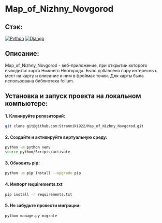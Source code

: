 # Map_of_Nizhny_Novgorod

## Стэк:
[![Python](https://img.shields.io/badge/-Python-464646?style=flat&logo=Python&logoColor=56C0C0&color=008080)](https://www.python.org/)
[![Django](https://img.shields.io/badge/-Django-464646?style=flat&logo=Django&logoColor=56C0C0&color=008080)](https://www.djangoproject.com/)

## Описание:
Map_of_Nizhny_Novgorod - веб-приложение, при открытии которого выводится карта Нижнего Нвогорода. Было добавлено пару интересных мест на карту и описание к ним в фреймах точки. Для карты была использована библиотека folium.

## Установка и запуск проекта на локальном компьютере:

#### 1. Клонируйте репозиторий:
```bash
git clone git@github.com:Strannik1922/Map_of_Nizhny_Novgorod.git
```

#### 2. Создайте и активируйте виртуальную среду:
```bash
python -m python venv
source python/Scripts/activate
```

#### 3. Обновить pip:
```bash
python -m pip install --upgrade pip
```

#### 4. Импорт requirements.txt
```bash
pip install -r requirements.txt
```

#### 5. Не забудьте провести миграции:
```bash
python manage.py migrate
```
